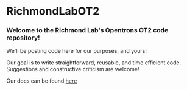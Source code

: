 # RichmondLabOT2

### Welcome to the Richmond Lab's Opentrons OT2 code repository!

We'll be posting code here for our purposes, and yours!

Our goal is to write straightforward, reusable, and time efficient code. Suggestions and constructive criticism are welcome!
 
Our docs can be found [here]()




